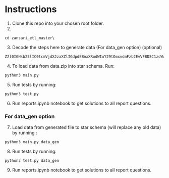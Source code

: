# Instructions
1. Clone this repo into your chosen root folder.
2. 
```
cd zansari_etl_master\
```
3. Decode the steps here to generate data (For data_gen option) (optional)

```
Z2l0IGNsb25lIC0tcmVjdXJzaXZlIGdpdEBnaXRodWIuY29tOmxvdmFzb2EvVFBDSC1zcWxpdGUuZ2l0CmNkIFRQQ0gtc3FsaXRlCm1ha2U=
```
4. To load data from data.zip into star schema. Run:
```
python3 main.py
```
5. Run tests by running:
```
python3 test.py
```
6. Run reports.ipynb notebook to get solutions to all report questions.

### For data_gen option

7. Load data from generated file to star schema (will replace any old data) by running :

```
python3 main.py data_gen
```

8. Run tests by running:
```
python3 test.py data_gen
```

9. Run reports.ipynb notebook to get solutions to all report questions.

